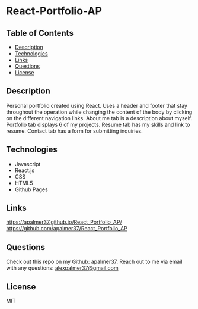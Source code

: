 # React-Portfolio-AP

## Table of Contents
* [Description](#description)
* [Technologies](#technologies)
* [Links](#links)
* [Questions](#questions)
* [License](#license)

## Description
Personal portfolio created using React. Uses a header and footer that stay throughout the operation while changing the content of the body by clicking on the different navigation links. About me tab is a description about myself. Portfolio tab displays 6 of my projects. Resume tab has my skills and link to resume. Contact tab has a form for submitting inquiries. 

## Technologies
* Javascript
* React.js
* CSS
* HTML5
* Github Pages

## Links
https://apalmer37.github.io/React_Portfolio_AP/
https://github.com/apalmer37/React_Portfolio_AP

## Questions
Check out this repo on my Github: apalmer37.
Reach out to me via email with any questions: alexpalmer37@gmail.com

## License
MIT